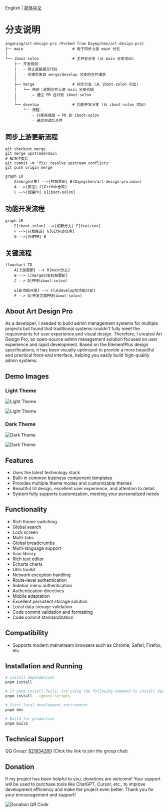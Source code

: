 English | [简体中文](./README.zh-CN.md)

# 分支说明

```text
anganing/art-design-pro (Forked from Daymychen/art-design-pro)
├── main                      # 用于同步上游 main 分支
│
└── iboot-solon               # 主开发分支 (从 main 分支切出)
    ├── 开发规则：
    │   - 禁止直接提交代码
    │   - 仅接受来自 merge/develop 分支的合并请求
    │
    ├── merge                 # 同步分支 (从 iboot-solon 切出)
    │   └── 用途：定期合并上游 main 分支代码
    │       → 通过 PR 合并到 iboot-solon
    │
    └── develop               # 功能开发分支 (从 iboot-solon 切出)
        └── 流程：
            - 开发完成后 → PR 到 iboot-solon
            - 通过测试后合并
```

## 同步上游更新流程

```shell
git checkout merge
git merge upstream/main
# 解决冲突后
git commit -m 'fix: resolve upstream conflicts'
git push origin merge
```

```mermaid
graph LR
    A[merge分支] -->|拉取更新| B[Daymychen/art-design-pro:main]
    A -->|推送| C[GitHub仓库]
    C -->|创建PR| D[iboot-solon]
```

## 功能开发流程

```mermaid
graph LR
    E[iboot-solon] -->|切新分支| F[feat/xxx]
    F -->|开发推送| G[GitHub仓库]
    G -->|创建PR| E
```

## 关键流程

```mermaid
flowchart TD
    A[上游更新] --> B[main分支]
    B --> C[merge分支拉取更新]
    C --> D[PR到iboot-solon]

    E[新功能开发] --> F[从develop切功能分支]
    F --> G[开发完成PR到iboot-solon]
```

## About Art Design Pro

As a developer, I needed to build admin management systems for multiple projects but found that traditional systems couldn't fully meet the requirements for user experience and visual design. Therefore, I created Art Design Pro, an open-source admin management solution focused on user experience and rapid development. Based on the ElementPlus design specifications, it has been visually optimized to provide a more beautiful and practical front-end interface, helping you easily build high-quality admin systems.

## Demo Images

### Light Theme

![Light Theme](https://www.qiniu.lingchen.kim/art_design_pro_readme_cover1.png)

![Light Theme](https://www.qiniu.lingchen.kim/art_design_pro_readme_cover2.png)

### Dark Theme

![Dark Theme](https://www.qiniu.lingchen.kim/art_design_pro_readme_cover3.png)

![Dark Theme](https://www.qiniu.lingchen.kim/art_design_pro_readme_cover4.png)

## Features

- Uses the latest technology stack
- Built-in common business component templates
- Provides multiple theme modes and customizable themes
- Beautiful UI design, excellent user experience, and attention to detail
- System fully supports customization, meeting your personalized needs

## Functionality

- Rich theme switching
- Global search
- Lock screen
- Multi-tabs
- Global breadcrumbs
- Multi-language support
- Icon library
- Rich text editor
- Echarts charts
- Utils toolkit
- Network exception handling
- Route-level authentication
- Sidebar menu authentication
- Authentication directives
- Mobile adaptation
- Excellent persistent storage solution
- Local data storage validation
- Code commit validation and formatting
- Code commit standardization

## Compatibility

- Supports modern mainstream browsers such as Chrome, Safari, Firefox, etc.

## Installation and Running

```bash
# Install dependencies
pnpm install

# If pnpm install fails, try using the following command to install dependencies
pnpm install --ignore-scripts

# Start local development environment
pnpm dev

# Build for production
pnpm build
```

## Technical Support

QQ Group: <a href="https://qm.qq.com/cgi-bin/qm/qr?k=Gg6yzZLFaNgmRhK0T5Qcjf7-XcAFWWXm&jump_from=webapi&authKey=YpRKVJQyFKYbGTiKw0GJ/YQXnNF+GdXNZC5beQQqnGZTvuLlXoMO7nw5fNXvmVhA">821834289</a> (Click the link to join the group chat)

## Donation

If my project has been helpful to you, donations are welcome! Your support will be used to purchase tools like ChatGPT, Cursor, etc., to improve development efficiency and make the project even better. Thank you for your encouragement and support!

![Donation QR Code](https://www.qiniu.lingchen.kim/%E7%BB%84%202%402x%202.png)
